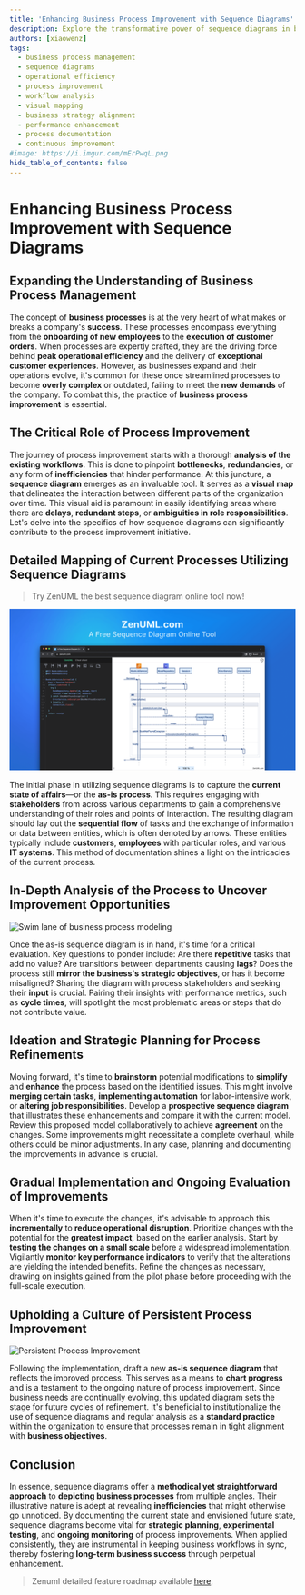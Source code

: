 ```yaml
---
title: 'Enhancing Business Process Improvement with Sequence Diagrams'
description: Explore the transformative power of sequence diagrams in business process improvement. Learn how to map, analyze, and enhance workflows for peak efficiency and alignment with strategic goals. Discover the iterative nature of process refinement and how visual mapping aids in continuous organizational success.
authors: [xiaowenz]
tags:
  - business process management
  - sequence diagrams
  - operational efficiency
  - process improvement
  - workflow analysis
  - visual mapping
  - business strategy alignment
  - performance enhancement
  - process documentation
  - continuous improvement
#image: https://i.imgur.com/mErPwqL.png
hide_table_of_contents: false
---
```


# Enhancing Business Process Improvement with Sequence Diagrams

## Expanding the Understanding of Business Process Management

The concept of **business processes** is at the very heart of what makes or breaks a company's **success**. These processes encompass everything from the **onboarding of new employees** to the **execution of customer orders**. When processes are expertly crafted, they are the driving force behind **peak operational efficiency** and the delivery of **exceptional customer experiences**. However, as businesses expand and their operations evolve, it's common for these once streamlined processes to become **overly complex** or outdated, failing to meet the **new demands** of the company. To combat this, the practice of **business process improvement** is essential.

## The Critical Role of Process Improvement

The journey of process improvement starts with a thorough **analysis of the existing workflows**. This is done to pinpoint **bottlenecks**, **redundancies**, or any form of **inefficiencies** that hinder performance. At this juncture, a **sequence diagram** emerges as an invaluable tool. It serves as a **visual map** that delineates the interaction between different parts of the organization over time. This visual aid is paramount in easily identifying areas where there are **delays**, **redundant steps**, or **ambiguities in role responsibilities**. Let's delve into the specifics of how sequence diagrams can significantly contribute to the process improvement initiative.

<!-- truncate -->

## Detailed Mapping of Current Processes Utilizing Sequence Diagrams

> Try ZenUML the best sequence diagram online tool now!

[![ZenUML the best sequence diagram maker online tool](../../static/img/og-image.png)](https://app.zenuml.com)

The initial phase in utilizing sequence diagrams is to capture the **current state of affairs**—or the **as-is process**. This requires engaging with **stakeholders** from across various departments to gain a comprehensive understanding of their roles and points of interaction. The resulting diagram should lay out the **sequential flow** of tasks and the exchange of information or data between entities, which is often denoted by arrows. These entities typically include **customers**, **employees** with particular roles, and various **IT systems**. This method of documentation shines a light on the intricacies of the current process.

## In-Depth Analysis of the Process to Uncover Improvement Opportunities

![Swim lane of business process modeling](https://cdn.sa.net/2024/02/09/FAsChO9oW1KtTrp.png)

Once the as-is sequence diagram is in hand, it's time for a critical evaluation. Key questions to ponder include: Are there **repetitive** tasks that add no value? Are transitions between departments causing **lags**? Does the process still **mirror the business's strategic objectives**, or has it become misaligned? Sharing the diagram with process stakeholders and seeking their **input** is crucial. Pairing their insights with performance metrics, such as **cycle times**, will spotlight the most problematic areas or steps that do not contribute value.

## Ideation and Strategic Planning for Process Refinements

Moving forward, it's time to **brainstorm** potential modifications to **simplify** and **enhance** the process based on the identified issues. This might involve **merging certain tasks**, **implementing automation** for labor-intensive work, or **altering job responsibilities**. Develop a **prospective sequence diagram** that illustrates these enhancements and compare it with the current model. Review this proposed model collaboratively to achieve **agreement** on the changes. Some improvements might necessitate a complete overhaul, while others could be minor adjustments. In any case, planning and documenting the improvements in advance is crucial.

## Gradual Implementation and Ongoing Evaluation of Improvements

When it's time to execute the changes, it's advisable to approach this **incrementally** to **reduce operational disruption**. Prioritize changes with the potential for the **greatest impact**, based on the earlier analysis. Start by **testing the changes on a small scale** before a widespread implementation. Vigilantly **monitor key performance indicators** to verify that the alterations are yielding the intended benefits. Refine the changes as necessary, drawing on insights gained from the pilot phase before proceeding with the full-scale execution.

## Upholding a Culture of Persistent Process Improvement

![Persistent Process Improvement](https://cdn.sa.net/2024/02/09/wthNGsAjBDkOfbz.png)

Following the implementation, draft a new **as-is sequence diagram** that reflects the improved process. This serves as a means to **chart progress** and is a testament to the ongoing nature of process improvement. Since business needs are continually evolving, this updated diagram sets the stage for future cycles of refinement. It's beneficial to institutionalize the use of sequence diagrams and regular analysis as a **standard practice** within the organization to ensure that processes remain in tight alignment with **business objectives**.

## Conclusion

In essence, sequence diagrams offer a **methodical yet straightforward approach** to **depicting business processes** from multiple angles. Their illustrative nature is adept at revealing **inefficiencies** that might otherwise go unnoticed. By documenting the current state and envisioned future state, sequence diagrams become vital for **strategic planning**, **experimental testing**, and **ongoing monitoring** of process improvements. When applied consistently, they are instrumental in keeping business workflows in sync, thereby fostering **long-term business success** through perpetual enhancement.

> Zenuml detailed feature roadmap available [here](/roadmap).

